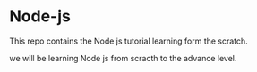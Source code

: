 # Node-js
This repo contains the Node js  tutorial learning form the scratch.

we will be learning Node js from scracth to the advance level.
